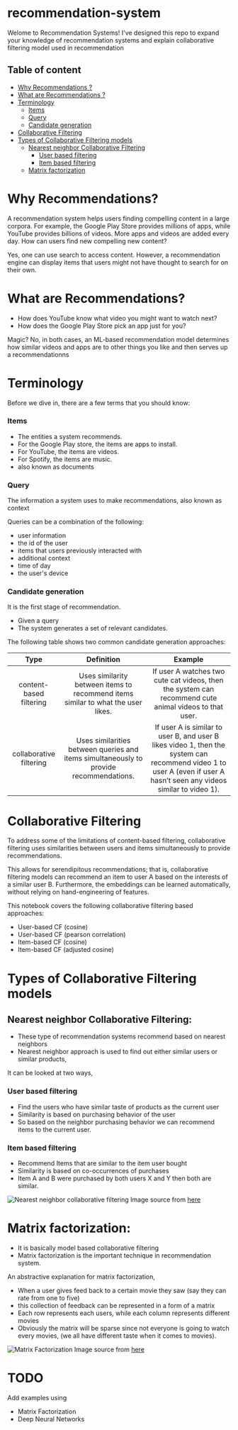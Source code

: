 # recommendation-system
Welome to Recommendation Systems! I've designed this repo to expand your knowledge of recommendation systems and explain collaborative filtering model used in recommendation

## Table of content
   * [Why Recommendations ?](#why-recommendations)
   * [What are Recommendations ?](#what-are-recommendations)
   * [Terminology](#Terminology)
      * [Items](#items)
      * [Query](#Query)
      * [Candidate generation](#candidate-generation)
   * [Collaborative Filtering](#collaborative-filtering)
   * [Types of Collaborative Filtering models](#types-of-collaborative-filtering-models)
      * [Nearest neighbor Collaborative Filtering](#nearest-neighbor-collaborative-filtering)
         * [User based filtering](#user-based-filtering)
         * [Item based filtering](#item-based-filtering)
      * [Matrix factorization](#matrix-factorization)

# Why Recommendations?

A recommendation system helps users finding compelling content in a large corpora. For example, the Google Play Store provides millions of apps, while YouTube provides billions of videos. More apps and videos are added every day. How can users find new compelling new content? 

Yes, one can use search to access content. However, a recommendation engine can display items that users might not have thought to search for on their own.

# What are Recommendations?

- How does YouTube know what video you might want to watch next?
- How does the Google Play Store pick an app just for you?

Magic? No, in both cases, an ML-based recommendation model determines how similar videos and apps are to other things you like and then serves up a recommendationns

# Terminology
Before we dive in, there are a few terms that you should know:

### Items
- The entities a system recommends.
- For the Google Play store, the items are apps to install.
- For YouTube, the items are videos.
- For Spotify, the items are music.
- also known as documents

### Query
The information a system uses to make recommendations, also known as context

Queries can be a combination of the following:
- user information
- the id of the user
- items that users previously interacted with
- additional context
- time of day
- the user's device

### Candidate generation
It is the first stage of recommendation. 
- Given a query
- The system generates a set of relevant candidates.

The following table shows two common candidate generation approaches:

| Type        | Definition           | Example  |
|:-------------------:|:-------------------:|:-----------:|
| content-based filtering	      | Uses similarity between items to recommend items similar to what the user likes. | If user A watches two cute cat videos, then the system can recommend cute animal videos to that user. |
| collaborative filtering	      | Uses similarities between queries and items simultaneously to provide recommendations.| If user A is similar to user B, and user B likes video 1, then the system can recommend video 1 to user A (even if user A hasn’t seen any videos similar to video 1).
 

# Collaborative Filtering
To address some of the limitations of content-based filtering, collaborative filtering uses similarities between users and items simultaneously to provide recommendations.

This allows for serendipitous recommendations; that is, collaborative filtering models can recommend an item to user A based on the interests of a similar user B. Furthermore, the embeddings can be learned automatically, without relying on hand-engineering of features.

This notebook covers the following collaborative filtering based approaches:

- User-based CF (cosine)
- User-based CF (pearson correlation)
- Item-based CF (cosine)
- Item-based CF (adjusted cosine)

# Types of Collaborative Filtering models

## Nearest neighbor Collaborative Filtering:

- These type of recommendation systems recommend based on nearest neighbors
- Nearest neighbor approach is used to find out either similar users or similar products,

It can be looked at two ways,

### User based filtering
- Find the users who have similar taste of products as the current user
- Similarity is based on purchasing behavior of the user
- So based on the neighbor purchasing behavior we can recommend items to the current user.

### Item based filtering
- Recommend Items that are similar to the item user bought
- Similarity is based on co-occurrences of purchases
- Item A and B were purchased by both users X and Y then both are similar.

![Nearest neighbor collaborative filtering](https://miro.medium.com/max/875/1*8Ex4Vyb7dFOIlqGS2Q1Eiw.jpeg "Nearest neighbor collaborative filtering")
Image source from [here](https://medium.com/@cfpinela/recommender-systems-user-based-and-item-based-collaborative-filtering-5d5f375a127f)

# Matrix factorization:
- It is basically model based collaborative filtering
- Matrix factorization is the important technique in recommendation system.

An abstractive explanation for matrix factorization,
- When a user gives feed back to a certain movie they saw (say they can rate from one to five)
- this collection of feedback can be represented in a form of a matrix
- Each row represents each users, while each column represents different movies
- Obviously the matrix will be sparse since not everyone is going to watch every movies, (we all have different taste when it comes to movies).

![Matrix Factorization](https://miro.medium.com/max/875/1*kxAP7W7aOGdcgpTFUMgSfg.jpeg "Matrix Factorization")
Image source from [here](https://www.youtube.com/watch?v=ZspR5PZemcs)


# TODO

Add examples using 
- Matrix Factorization
- Deep Neural Networks

